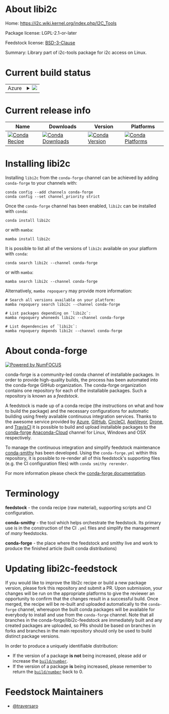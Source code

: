 About libi2c
============

Home: https://i2c.wiki.kernel.org/index.php/I2C_Tools

Package license: LGPL-2.1-or-later

Feedstock license: [BSD-3-Clause](https://github.com/conda-forge/libi2c-feedstock/blob/main/LICENSE.txt)

Summary: Library part of i2c-tools package for i2c access on Linux.

Current build status
====================


<table>
    
  <tr>
    <td>Azure</td>
    <td>
      <details>
        <summary>
          <a href="https://dev.azure.com/conda-forge/feedstock-builds/_build/latest?definitionId=15094&branchName=main">
            <img src="https://dev.azure.com/conda-forge/feedstock-builds/_apis/build/status/libi2c-feedstock?branchName=main">
          </a>
        </summary>
        <table>
          <thead><tr><th>Variant</th><th>Status</th></tr></thead>
          <tbody><tr>
              <td>linux_64</td>
              <td>
                <a href="https://dev.azure.com/conda-forge/feedstock-builds/_build/latest?definitionId=15094&branchName=main">
                  <img src="https://dev.azure.com/conda-forge/feedstock-builds/_apis/build/status/libi2c-feedstock?branchName=main&jobName=linux&configuration=linux%20linux_64_" alt="variant">
                </a>
              </td>
            </tr><tr>
              <td>linux_aarch64</td>
              <td>
                <a href="https://dev.azure.com/conda-forge/feedstock-builds/_build/latest?definitionId=15094&branchName=main">
                  <img src="https://dev.azure.com/conda-forge/feedstock-builds/_apis/build/status/libi2c-feedstock?branchName=main&jobName=linux&configuration=linux%20linux_aarch64_" alt="variant">
                </a>
              </td>
            </tr>
          </tbody>
        </table>
      </details>
    </td>
  </tr>
</table>

Current release info
====================

| Name | Downloads | Version | Platforms |
| --- | --- | --- | --- |
| [![Conda Recipe](https://img.shields.io/badge/recipe-libi2c-green.svg)](https://anaconda.org/conda-forge/libi2c) | [![Conda Downloads](https://img.shields.io/conda/dn/conda-forge/libi2c.svg)](https://anaconda.org/conda-forge/libi2c) | [![Conda Version](https://img.shields.io/conda/vn/conda-forge/libi2c.svg)](https://anaconda.org/conda-forge/libi2c) | [![Conda Platforms](https://img.shields.io/conda/pn/conda-forge/libi2c.svg)](https://anaconda.org/conda-forge/libi2c) |

Installing libi2c
=================

Installing `libi2c` from the `conda-forge` channel can be achieved by adding `conda-forge` to your channels with:

```
conda config --add channels conda-forge
conda config --set channel_priority strict
```

Once the `conda-forge` channel has been enabled, `libi2c` can be installed with `conda`:

```
conda install libi2c
```

or with `mamba`:

```
mamba install libi2c
```

It is possible to list all of the versions of `libi2c` available on your platform with `conda`:

```
conda search libi2c --channel conda-forge
```

or with `mamba`:

```
mamba search libi2c --channel conda-forge
```

Alternatively, `mamba repoquery` may provide more information:

```
# Search all versions available on your platform:
mamba repoquery search libi2c --channel conda-forge

# List packages depending on `libi2c`:
mamba repoquery whoneeds libi2c --channel conda-forge

# List dependencies of `libi2c`:
mamba repoquery depends libi2c --channel conda-forge
```


About conda-forge
=================

[![Powered by
NumFOCUS](https://img.shields.io/badge/powered%20by-NumFOCUS-orange.svg?style=flat&colorA=E1523D&colorB=007D8A)](https://numfocus.org)

conda-forge is a community-led conda channel of installable packages.
In order to provide high-quality builds, the process has been automated into the
conda-forge GitHub organization. The conda-forge organization contains one repository
for each of the installable packages. Such a repository is known as a *feedstock*.

A feedstock is made up of a conda recipe (the instructions on what and how to build
the package) and the necessary configurations for automatic building using freely
available continuous integration services. Thanks to the awesome service provided by
[Azure](https://azure.microsoft.com/en-us/services/devops/), [GitHub](https://github.com/),
[CircleCI](https://circleci.com/), [AppVeyor](https://www.appveyor.com/),
[Drone](https://cloud.drone.io/welcome), and [TravisCI](https://travis-ci.com/)
it is possible to build and upload installable packages to the
[conda-forge](https://anaconda.org/conda-forge) [Anaconda-Cloud](https://anaconda.org/)
channel for Linux, Windows and OSX respectively.

To manage the continuous integration and simplify feedstock maintenance
[conda-smithy](https://github.com/conda-forge/conda-smithy) has been developed.
Using the ``conda-forge.yml`` within this repository, it is possible to re-render all of
this feedstock's supporting files (e.g. the CI configuration files) with ``conda smithy rerender``.

For more information please check the [conda-forge documentation](https://conda-forge.org/docs/).

Terminology
===========

**feedstock** - the conda recipe (raw material), supporting scripts and CI configuration.

**conda-smithy** - the tool which helps orchestrate the feedstock.
                   Its primary use is in the construction of the CI ``.yml`` files
                   and simplify the management of *many* feedstocks.

**conda-forge** - the place where the feedstock and smithy live and work to
                  produce the finished article (built conda distributions)


Updating libi2c-feedstock
=========================

If you would like to improve the libi2c recipe or build a new
package version, please fork this repository and submit a PR. Upon submission,
your changes will be run on the appropriate platforms to give the reviewer an
opportunity to confirm that the changes result in a successful build. Once
merged, the recipe will be re-built and uploaded automatically to the
`conda-forge` channel, whereupon the built conda packages will be available for
everybody to install and use from the `conda-forge` channel.
Note that all branches in the conda-forge/libi2c-feedstock are
immediately built and any created packages are uploaded, so PRs should be based
on branches in forks and branches in the main repository should only be used to
build distinct package versions.

In order to produce a uniquely identifiable distribution:
 * If the version of a package **is not** being increased, please add or increase
   the [``build/number``](https://docs.conda.io/projects/conda-build/en/latest/resources/define-metadata.html#build-number-and-string).
 * If the version of a package **is** being increased, please remember to return
   the [``build/number``](https://docs.conda.io/projects/conda-build/en/latest/resources/define-metadata.html#build-number-and-string)
   back to 0.

Feedstock Maintainers
=====================

* [@traversaro](https://github.com/traversaro/)

